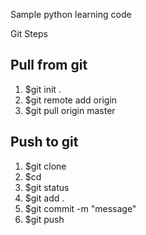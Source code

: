 Sample python learning code

Git Steps

Pull from git
-------------
1. $git init .
2. $git remote add origin <url>
3. $git pull origin master


Push to git
-------------
1. $git clone <url>
2. $cd <git-repository>
3. $git status
4. $git add .
5. $git commit -m "message"
6. $git push
